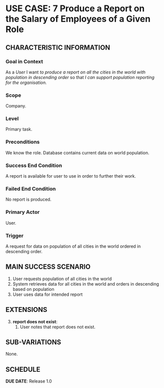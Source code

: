 # USE CASE: 7 Produce a Report on the Salary of Employees of a Given Role

## CHARACTERISTIC INFORMATION

### Goal in Context

As a *User* I want *to produce a report on all the cities in the world with population in descending order* so that *I can support population reporting for the organisation.*

### Scope

Company.

### Level

Primary task.

### Preconditions

We know the role.  Database contains current data on world population.

### Success End Condition

A report is available for user to use in order to further their work.

### Failed End Condition

No report is produced.

### Primary Actor

User.

### Trigger

A request for data on population of all cities in the world ordered in descending order.

## MAIN SUCCESS SCENARIO


1. User requests population of all cities in the world
2. System retrieves data for all cities in the world and orders in descending based on population 
3. User uses data for intended report

## EXTENSIONS

3. **report does not exist**:
    1. User notes that report does not exist.

## SUB-VARIATIONS

None.

## SCHEDULE

**DUE DATE**: Release 1.0
